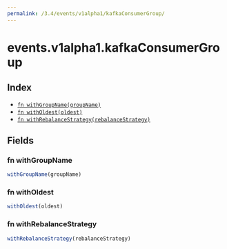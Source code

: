 ```yaml
---
permalink: /3.4/events/v1alpha1/kafkaConsumerGroup/
---
```


# events.v1alpha1.kafkaConsumerGroup



## Index

* [`fn withGroupName(groupName)`](#fn-withgroupname)
* [`fn withOldest(oldest)`](#fn-witholdest)
* [`fn withRebalanceStrategy(rebalanceStrategy)`](#fn-withrebalancestrategy)

## Fields

### fn withGroupName

```ts
withGroupName(groupName)
```



### fn withOldest

```ts
withOldest(oldest)
```



### fn withRebalanceStrategy

```ts
withRebalanceStrategy(rebalanceStrategy)
```

